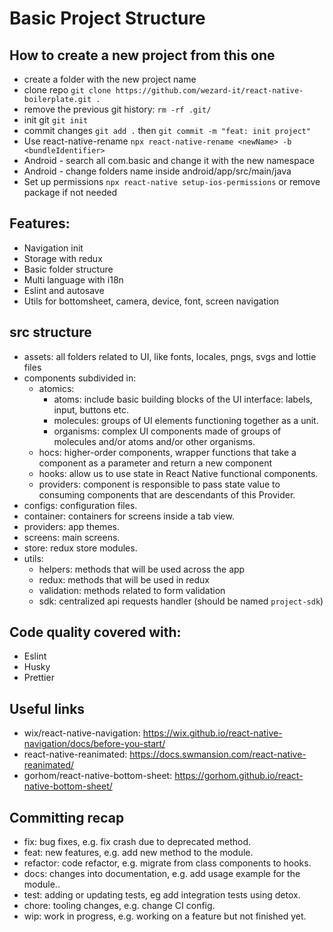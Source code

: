 # Basic Project Structure

## How to create a new project from this one
- create a folder with the new project name
- clone repo ``git clone https://github.com/wezard-it/react-native-boilerplate.git .`` 
- remove the previous git history: ``rm -rf .git/``
- init git ``git init``
- commit changes ``git add .`` then ``git commit -m "feat: init project"``
- Use react-native-rename ``npx react-native-rename <newName> -b <bundleIdentifier> ``
- Android - search all com.basic and change it with the new namespace
- Android - change folders name inside android/app/src/main/java
- Set up permissions ``npx react-native setup-ios-permissions`` or remove package if not needed


## Features:
- Navigation init
- Storage with redux
- Basic folder structure
- Multi language with i18n
- Eslint and autosave
- Utils for bottomsheet, camera, device, font, screen navigation

## src structure
- assets: all folders related to UI, like fonts, locales, pngs, svgs and lottie files
- components subdivided in:
  - atomics:
    - atoms: include basic building blocks of the UI interface: labels, input, buttons etc.
    - molecules: groups of UI elements functioning together as a unit.
    - organisms: complex UI components made of groups of molecules and/or atoms and/or other organisms.
  - hocs: higher-order components, wrapper functions that take a component as a parameter and return a new component
  - hooks: allow us to use state in React Native functional components.
  - providers: component is responsible to pass state value to consuming components that are descendants of this Provider.
- configs: configuration files.
- container: containers for screens inside a tab view.
- providers: app themes.
- screens: main screens.
- store: redux store modules.
- utils:
  - helpers: methods that will be used across the app
  - redux: methods that will be used in redux
  - validation: methods related to form validation
  - sdk: centralized api requests handler (should be named ``project-sdk``)

## Code quality covered with:
- Eslint
- Husky
- Prettier

## Useful links

- wix/react-native-navigation: https://wix.github.io/react-native-navigation/docs/before-you-start/
- react-native-reanimated: https://docs.swmansion.com/react-native-reanimated/
- gorhom/react-native-bottom-sheet: https://gorhom.github.io/react-native-bottom-sheet/

## Committing recap
- fix: bug fixes, e.g. fix crash due to deprecated method.
- feat: new features, e.g. add new method to the module.
- refactor: code refactor, e.g. migrate from class components to hooks.
- docs: changes into documentation, e.g. add usage example for the module..
- test: adding or updating tests, eg add integration tests using detox.
- chore: tooling changes, e.g. change CI config.
- wip: work in progress, e.g. working on a feature but not finished yet.
